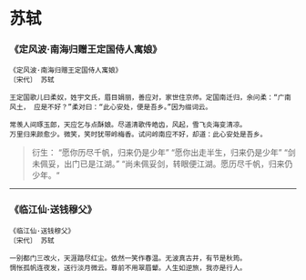 # 苏轼

### 《定风波·南海归赠王定国侍人寓娘》

```
《定风波·南海归赠王定国侍人寓娘》
〔宋代〕 苏轼

王定国歌儿曰柔奴，姓宇文氏，眉目娟丽，善应对，家世住京师。定国南迁归，余问柔：“广南风土， 应是不好？”柔对曰：“此心安处，便是吾乡。”因为缀词云。

常羡人间琢玉郎，天应乞与点酥娘。尽道清歌传皓齿，风起，雪飞炎海变清凉。
万里归来颜愈少。微笑，笑时犹带岭梅香。试问岭南应不好，却道：此心安处是吾乡。
```

> 衍生：
> “愿你历尽千帆，归来仍是少年”
> “愿你出走半生，归来仍是少年”
> “剑未佩妥，出门已是江湖。”
> “尚未佩妥剑，转眼便江湖。愿历尽千帆，归来仍少年。“

---

### 《临江仙·送钱穆父》

```
《临江仙·送钱穆父》
〔宋代〕 苏轼

一别都门三改火，天涯踏尽红尘。依然一笑作春温。无波真古井，有节是秋筠。
惆怅孤帆连夜发，送行淡月微云。尊前不用翠眉颦。人生如逆旅，我亦是行人。
```
